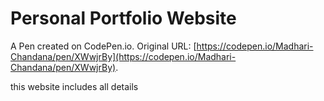 # Personal Portfolio Website 

A Pen created on CodePen.io. Original URL: [https://codepen.io/Madhari-Chandana/pen/XWwjrBy](https://codepen.io/Madhari-Chandana/pen/XWwjrBy).

this website includes all details 
